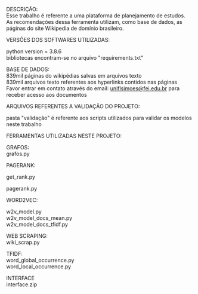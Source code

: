 DESCRIÇÃO: \
Esse trabalho é referente a uma plataforma de planejamento de estudos. \
As recomendações dessa ferramenta utilizam, como base de dados, as páginas do site Wikipedia de domínio brasileiro. 

VERSÕES DOS SOFTWARES UTILIZADAS:

python version = 3.8.6\
bibliotecas encontram-se no arquivo "requirements.txt" 

BASE DE DADOS: \
839mil páginas do wikipédias salvas em arquivos texto \
839mil arquivos texto referentes aos hyperlinks contidos nas páginas \
Favor entrar em contato através do email: uniflsimoes@fei.edu.br para receber acesso aos documentos


ARQUIVOS REFERENTES A VALIDAÇÃO DO PROJETO: 

pasta "validação" é referente aos scripts utilizados para validar os modelos neste trabalho 

FERRAMENTAS UTILIZADAS NESTE PROJETO:

GRAFOS: \
grafos.py 

PAGERANK:

get_rank.py

pagerank.py 

WORD2VEC: 

w2v_model.py \
w2v_model_docs_mean.py \
w2v_model_docs_tfidf.py

WEB SCRAPING: \
wiki_scrap.py

TFIDF: \
word_global_occurrence.py \
word_local_occurrence.py

INTERFACE \
interface.zip



